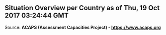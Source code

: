 ## Situation Overview per Country as of Thu, 19 Oct 2017 03:24:44 GMT

Source: **ACAPS (Assessment Capacities Project) - https://www.acaps.org**